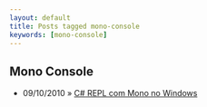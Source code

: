 ```yaml
---
layout: default
title: Posts tagged mono-console
keywords: [mono-console]
---
```

<h2 class="category">Mono Console</h2>
<ul class="posts">
<li>
<p>
<span class="date">09/10/2010</span> &raquo; 
<a href="/blog/c-repl-com-mono-no-windows">C# REPL com Mono no Windows</a>
</p>
</li> 
</ul>

